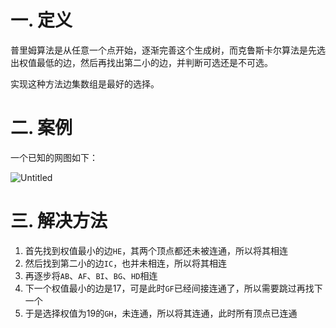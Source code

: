 # 一. 定义

普里姆算法是从任意一个点开始，逐渐完善这个生成树，而克鲁斯卡尔算法是先选出权值最低的边，然后再找出第二小的边，并判断可选还是不可选。

实现这种方法边集数组是最好的选择。



# 二. 案例

一个已知的网图如下：

![Untitled](https://user-images.githubusercontent.com/91216205/195818338-8d64accf-682c-4acf-bc72-b114e34eab8d.png)



# 三. 解决方法

1. 首先找到权值最小的边`HE`，其两个顶点都还未被连通，所以将其相连
2. 然后找到第二小的边`IC`，也并未相连，所以将其相连
3. 再逐步将`AB`、`AF`、`BI`、`BG`、`HD`相连
4. 下一个权值最小的边是17，可是此时`GF`已经间接连通了，所以需要跳过再找下一个
5. 于是选择权值为19的`GH`，未连通，所以将其连通，此时所有顶点已连通
